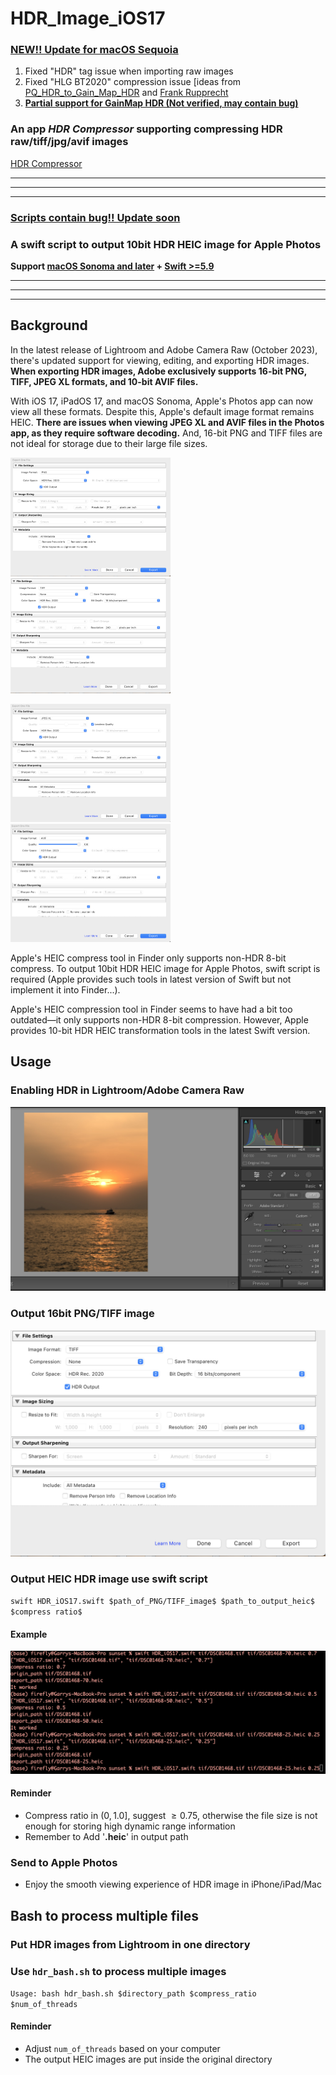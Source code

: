 # HDR_Image_iOS17



### <u>NEW!! Update for macOS Sequoia</u> 

1. Fixed "HDR" tag issue when importing raw images
1. Fixed "HLG BT2020" compression issue [ideas from [PQ_HDR_to_Gain_Map_HDR](https://github.com/chemharuka/PQ_HDR_to_Gain_Map_HDR) and [Frank Rupprecht](https://gist.github.com/kiding/fa4876ab4ddc797e3f18c71b3c2eeb3a?permalink_comment_id=4289828#gistcomment-4289828)
1. <u>**Partial support for GainMap HDR (Not verified, may contain bug)**</u>

### An app *HDR Compressor* supporting compressing HDR raw/tiff/jpg/avif images

[HDR Compressor](https://github.com/HCYANG2000/Generate_Apple_HDR_Photos/blob/main/HDR%20Compressor.zip)

------

------

------

### <u>Scripts contain bug!! Update soon</u>

### A swift script to output 10bit HDR HEIC image for Apple Photos 

**Support <u>macOS Sonoma and later</u> +  <u>Swift >=5.9</u>**

------

------

------

## Background

In the latest release of Lightroom and Adobe Camera Raw (October 2023), there's updated support for viewing, editing, and exporting HDR images. **When exporting HDR images, Adobe exclusively supports 16-bit PNG, TIFF, JPEG XL formats, and 10-bit AVIF files.**

With iOS 17, iPadOS 17, and macOS Sonoma, Apple's Photos app can now view all these formats. Despite this, Apple's default image format remains HEIC. **There are issues when viewing JPEG XL and AVIF files in the Photos app, as they require software decoding.** And, 16-bit PNG and TIFF files are not ideal for storage due to their large file sizes.

 <img src="README.assets/截屏2023-10-19 17.16.11.png" alt="截屏2023-10-19 17.16.11" style="zoom: 25%;" /><img src="README.assets/截屏2023-10-19 17.16.01.png" alt="截屏2023-10-19 17.16.01" style="zoom:25%;" />

<img src="README.assets/截屏2023-10-19 17.16.34.png" alt="截屏2023-10-19 17.16.34" style="zoom:25%;" /><img src="README.assets/截屏2023-10-19 17.16.22.png" alt="截屏2023-10-19 17.16.22" style="zoom:25%;" />

Apple's HEIC compress tool in Finder only supports non-HDR 8-bit compress. To output 10bit HDR HEIC image for Apple Photos, swift script is required (Apple provides such tools in latest version of Swift but not implement it into Finder...).

Apple's HEIC compression tool in Finder seems to have had a bit too outdated—it only supports non-HDR 8-bit compression. However, Apple provides 10-bit HDR HEIC transformation tools in the latest Swift version.

## Usage

### Enabling HDR in Lightroom/Adobe Camera Raw

![hdr_enable](README.assets/hdr_enable.jpg)

### Output 16bit PNG/TIFF image 

<img src="README.assets/截屏2023-10-19 17.16.01.png" alt="截屏2023-10-19 17.16.01" style="zoom:100%;" />

### Output HEIC HDR image use swift script

`swift HDR_iOS17.swift $path_of_PNG/TIFF_image$ $path_to_output_heic$ $compress ratio$`

#### Example

![example](README.assets/example.png)

#### Reminder

* Compress ratio in $(0, 1.0]$, suggest $\geq 0.75$, otherwise the file size is not enough for storing high dynamic range information
* Remember to Add '**.heic**' in output path

### Send to Apple Photos

* Enjoy the smooth viewing experience of HDR image in iPhone/iPad/Mac 

## Bash to process multiple files

### Put HDR images from Lightroom in one directory

### Use `hdr_bash.sh` to process multiple images

`Usage: bash hdr_bash.sh $directory_path $compress_ratio $num_of_threads`

#### Reminder

* Adjust `num_of_threads` based on your computer
* The output HEIC images are put inside the original directory

